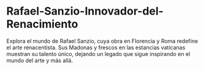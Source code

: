 # Rafael-Sanzio-Innovador-del-Renacimiento
Explora el mundo de Rafael Sanzio, cuya obra en Florencia y Roma redefine el arte renacentista. Sus Madonas y frescos en las estancias vaticanas muestran su talento único, dejando un legado que sigue inspirando en el mundo del arte y más allá.
